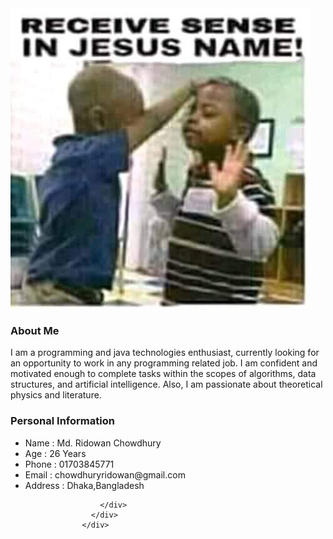 <div class="row">
                <div class="col s12">
                  <div class="about-inner">
                    <div class="row">
                      <div class="col s12 m4 l3">
                        <div class="about-inner-left">
                          <img class="profile-img" src="img/profile-img1.jpg" alt="Profile Image">
                        </div>
                      </div>
                      <div class="col s12 m8 l9">
                        <div class="about-inner-right">
                          <h3>About Me</h3>
                          <p>I am a programming and java technologies enthusiast, currently looking for an opportunity to work in any programming related job. I am confident and motivated enough to complete
			tasks within the scopes of algorithms, data structures, and artificial intelligence. Also, I am passionate about theoretical physics and literature.</p>
                          <div class="personal-information col s12 m12 l6">
                            <h3>Personal Information</h3>
                            <ul>
                              <li><span>Name : </span>Md. Ridowan Chowdhury </li>
                              <li><span>Age : </span>26 Years</li>
                              <li><span>Phone : </span>01703845771</li>
                              <li><span>Email : </span>chowdhuryridowan@gmail.com</li>
                              <li><span>Address : </span>Dhaka,Bangladesh</li>
                            </ul>
                          </div>
                          
                        </div>
                      </div>
                    </div>
